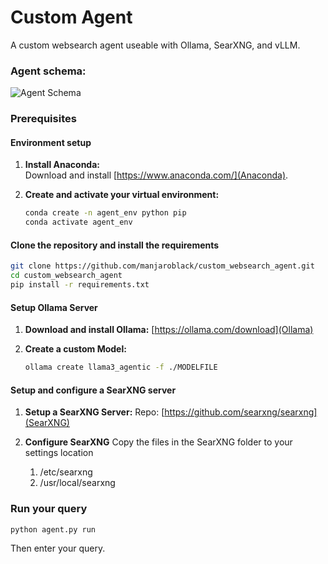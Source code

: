
# Custom Agent

A custom websearch agent useable with Ollama, SearXNG, and vLLM.

### Agent schema:
![Agent Schema](schema/Agent%20Schema.png)


### Prerequisites

#### Environment setup
1. **Install Anaconda:**  
   Download and install [https://www.anaconda.com/](Anaconda).

2. **Create and activate your virtual environment:**
   ```bash
   conda create -n agent_env python pip
   conda activate agent_env
   ```

#### Clone the repository and install the requirements
   ```bash
   git clone https://github.com/manjaroblack/custom_websearch_agent.git
   cd custom_websearch_agent
   pip install -r requirements.txt
   ```

#### Setup Ollama Server
1. **Download and install Ollama:**
   [https://ollama.com/download](Ollama)

2. **Create a custom Model:**
   ```bash
   ollama create llama3_agentic -f ./MODELFILE
   ```

#### Setup and configure a SearXNG server
1. **Setup a SearXNG Server:**
   Repo: [https://github.com/searxng/searxng](SearXNG)

2. **Configure SearXNG**
   Copy the files in the SearXNG folder to your settings location
      1. /etc/searxng
      2. /usr/local/searxng

### Run your query
```bash
python agent.py run
```
Then enter your query.
